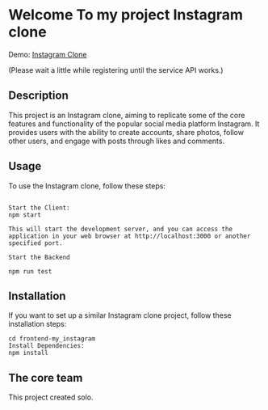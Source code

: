 # Welcome To my project Instagram clone
Demo: [Instagram Clone](https://insagram-client.vercel.app/register)

(Please wait a little while registering until the service API works.)
## Description
This project is an Instagram clone, aiming to replicate some of the core features and functionality of the popular social media platform Instagram. It provides users with the ability to create accounts, share photos, follow other users, and engage with posts through likes and comments.


## Usage
To use the Instagram clone, follow these steps:
``````

Start the Client:
npm start

This will start the development server, and you can access the application in your web browser at http://localhost:3000 or another specified port.

Start the Backend

npm run test

``````



## Installation
If you want to set up a similar Instagram clone project, follow these installation steps:

``````
cd frontend-my_instagram
Install Dependencies:
npm install
``````


## The core team

This project created solo.
